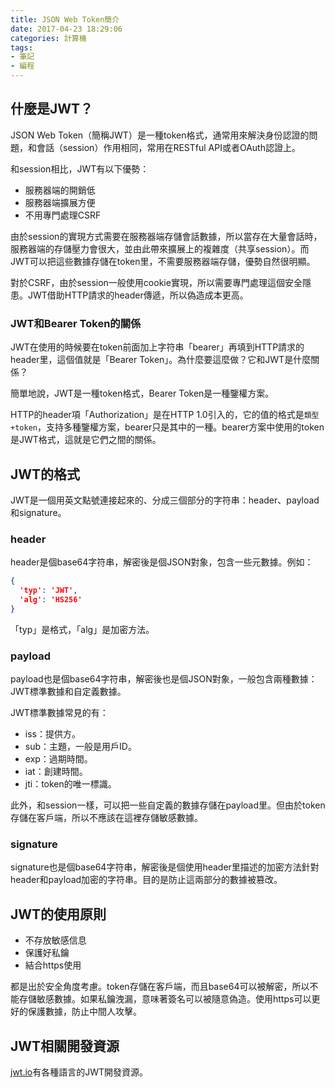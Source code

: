 ```yaml
---
title: JSON Web Token簡介
date: 2017-04-23 18:29:06
categories: 計算機
tags:
- 筆記
- 編程
---
```


## 什麼是JWT？

JSON Web Token（簡稱JWT）是一種token格式，通常用來解決身份認證的問題，和會話（session）作用相同，常用在RESTful API或者OAuth認證上。

和session相比，JWT有以下優勢：

* 服務器端的開銷低
* 服務器端擴展方便
* 不用專門處理CSRF

由於session的實現方式需要在服務器端存儲會話數據，所以當存在大量會話時，服務器端的存儲壓力會很大，並由此帶來擴展上的複雜度（共享session）。而JWT可以把這些數據存儲在token里，不需要服務器端存儲，優勢自然很明顯。

對於CSRF，由於session一般使用cookie實現，所以需要專門處理這個安全隱患。JWT借助HTTP請求的header傳遞，所以偽造成本更高。

### JWT和Bearer Token的關係
JWT在使用的時候要在token前面加上字符串「bearer」再填到HTTP請求的header里，這個值就是「Bearer Token」。為什麼要這麼做？它和JWT是什麼關係？

簡單地說，JWT是一種token格式，Bearer Token是一種鑒權方案。

HTTP的header項「Authorization」是在HTTP 1.0引入的，它的值的格式是`類型+token`，支持多種鑒權方案，bearer只是其中的一種。bearer方案中使用的token是JWT格式，這就是它們之間的關係。

## JWT的格式

JWT是一個用英文點號連接起來的、分成三個部分的字符串：header、payload和signature。

### header
header是個base64字符串，解密後是個JSON對象，包含一些元數據。例如：
```json
{
  'typ': 'JWT',
  'alg': 'HS256'
}
```
「typ」是格式，「alg」是加密方法。

### payload
payload也是個base64字符串，解密後也是個JSON對象，一般包含兩種數據：JWT標準數據和自定義數據。

JWT標準數據常見的有：
* iss：提供方。
* sub：主題，一般是用戶ID。
* exp：過期時間。
* iat：創建時間。
* jti：token的唯一標識。

此外，和session一樣，可以把一些自定義的數據存儲在payload里。但由於token存儲在客戶端，所以不應該在這裡存儲敏感數據。

### signature
signature也是個base64字符串，解密後是個使用header里描述的加密方法針對header和payload加密的字符串。目的是防止這兩部分的數據被篡改。

## JWT的使用原則

* 不存放敏感信息
* 保護好私鑰
* 結合https使用

都是出於安全角度考慮。token存儲在客戶端，而且base64可以被解密，所以不能存儲敏感數據。如果私鑰洩漏，意味著簽名可以被隨意偽造。使用https可以更好的保護數據，防止中間人攻擊。

## JWT相關開發資源

[jwt.io](https://jwt.io/)有各種語言的JWT開發資源。

